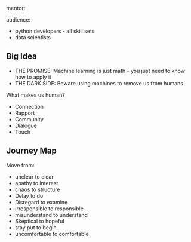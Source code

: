 mentor:

audience:

- python developers - all skill sets
- data scientists

## Big Idea

- THE PROMISE: Machine learning is just math - you just need to know how to apply it
- THE DARK SIDE: Beware using machines to remove us from humans

What makes us human?

- Connection
- Rapport
- Community
- Dialogue
- Touch


## Journey Map

Move from:
- unclear to clear
- apathy to interest
- chaos to structure
- Delay to do
- Disregard to examine
- irresponsible to responsible
- misunderstand to understand
- Skeptical to hopeful
- stay put to begin
- uncomfortable to comfortable

